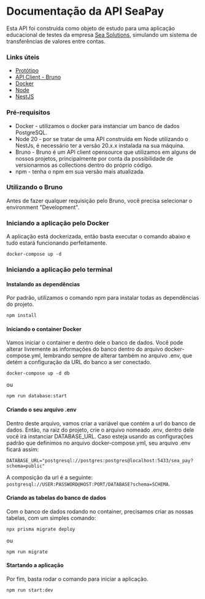 # Documentação da API SeaPay

Esta API foi construída como objeto de estudo para uma aplicação educacional de testes da empresa <a href="https://www.linkedin.com/company/seasolutions/">Sea Solutions</a>, simulando um sistema de transferências de valores entre contas.

### Links úteis

- <a href="https://www.figma.com/community/file/1373793671165452982/seapay">Protótipo</a>
- <a href="https://www.usebruno.com/downloads">API Client - Bruno</a>
- <a href="https://www.docker.com/">Docker</a>
- <a href="https://nodejs.org/en/download/package-manager">Node</a>
- <a href="https://nestjs.com/">NestJS</a>

### Pré-requisitos

- Docker - utilizamos o docker para instanciar um banco de dados PostgreSQL.
- Node 20 - por se tratar de uma API construída em Node utilizando o NestJs, é necessário ter a versão 20.x.x instalada na sua máquina.
- Bruno - Bruno é um API client opensource que utilizamos em alguns de nossos projetos, principalmente por conta da possibilidade de versionarmos as collections dentro do próprio código.
- npm - tenha o npm em sua versão mais atualizada.

### Utilizando o Bruno

Antes de fazer qualquer requisição pelo Bruno, você precisa selecionar o environment "Development".

### Iniciando a aplicação pelo Docker

A aplicação está dockerizada, então basta executar o comando abaixo e tudo estará funcionando perfeitamente.

```
docker-compose up -d
```

### Iniciando a aplicação pelo terminal

#### Instalando as dependências

Por padrão, utilizamos o comando npm para instalar todas as dependências do projeto.

```
npm install
```

#### Iniciando o container Docker

Vamos iniciar o container e dentro dele o banco de dados. Você pode alterar livremente as informações do banco dentro do arquivo docker-compose.yml, lembrando sempre de alterar também no arquivo .env, que detém a configuração da URL do banco a ser conectado.

```
docker-compose up -d db
```

ou

```
npm run database:start
```

#### Criando o seu arquivo .env

Dentro deste arquivo, vamos criar a variável que contém a url do banco de dados. Então, na raiz do projeto, crie o arquivo nomeado .env, dentro dele você irá instanciar DATABASE_URL.
Caso esteja usando as configurações padrão que definimos no arquivo docker-compose.yml, seu arquivo .env ficará assim:

```
DATABASE_URL="postgresql://postgres:postgres@localhost:5433/sea_pay?schema=public"
```

A composição da url é a seguinte: `postgresql://USER:PASSWORD@HOST:PORT/DATABASE?schema=SCHEMA`.

#### Criando as tabelas do banco de dados

Com o banco de dados rodando no container, precisamos criar as nossas tabelas, com um simples comando:

```
npx prisma migrate deploy
```

ou

```
npm run migrate
```

#### Startando a aplicação

Por fim, basta rodar o comando para iniciar a aplicação.

```
npm run start:dev
```

